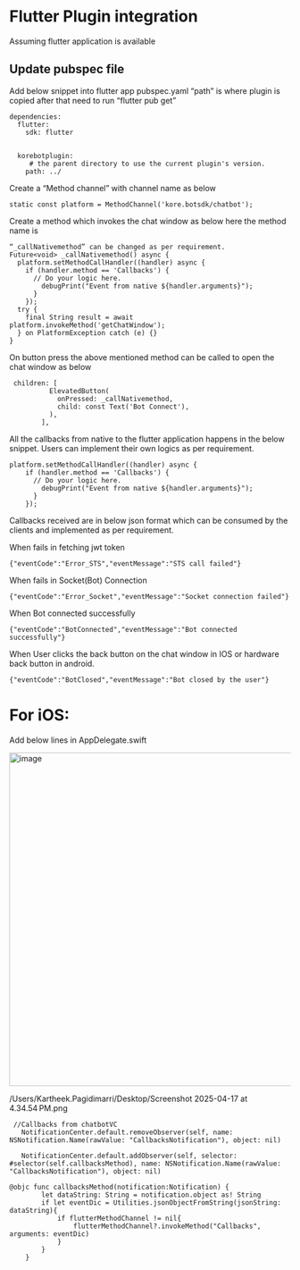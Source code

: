 # Flutter Plugin integration

Assuming flutter application is available

## Update pubspec file 

Add below snippet into flutter app pubspec.yaml “path” is where plugin is copied after that need to run “flutter pub get”
```
dependencies:
  flutter:
    sdk: flutter


  korebotplugin:
     # the parent directory to use the current plugin's version.
    path: ../ 
```
Create a “Method channel” with channel name as below
```
static const platform = MethodChannel('kore.botsdk/chatbot');
```
Create a method which invokes the chat window as below here the method name is
```
“_callNativemethod” can be changed as per requirement.
Future<void> _callNativemethod() async {
  platform.setMethodCallHandler((handler) async {
    if (handler.method == 'Callbacks') {
      // Do your logic here.
        debugPrint("Event from native ${handler.arguments}");
      }
    });
  try {
    final String result = await platform.invokeMethod('getChatWindow');
  } on PlatformException catch (e) {}
}

```
On button press the above mentioned method can be called to open the chat window as below
```
 children: [
          ElevatedButton(
            onPressed: _callNativemethod,
            child: const Text('Bot Connect'),
          ),
        ],
```

All the callbacks from native to the flutter application happens in the below snippet. Users can implement their own logics as per requirement.
```
platform.setMethodCallHandler((handler) async {
    if (handler.method == 'Callbacks') {
      // Do your logic here.
        debugPrint("Event from native ${handler.arguments}");
      }
    });

```
Callbacks received are in below json format which can be consumed by the clients and implemented as per requirement.

When fails in fetching jwt token
```
{"eventCode":"Error_STS","eventMessage":"STS call failed"}

```
When fails in Socket(Bot) Connection
```
{"eventCode":"Error_Socket","eventMessage":"Socket connection failed"}

```
When Bot connected successfully
```
{"eventCode":"BotConnected","eventMessage":"Bot connected successfully"}

```
When User clicks the back button on the chat window in IOS or hardware back button in android.
```
{"eventCode":"BotClosed","eventMessage":"Bot closed by the user"}
```
# For iOS:
Add below lines in AppDelegate.swift

<img width="597" alt="image" src="https://github.com/SudheerJa-Kore/KoreBotflutterplugin/assets/64408292/fb33b51c-1795-48af-933b-cae0bf0bbe69">

/Users/Kartheek.Pagidimarri/Desktop/Screenshot 2025-04-17 at 4.34.54 PM.png
``` 
 //Callbacks from chatbotVC
   NotificationCenter.default.removeObserver(self, name: NSNotification.Name(rawValue: "CallbacksNotification"), object: nil)
        
   NotificationCenter.default.addObserver(self, selector: #selector(self.callbacksMethod), name: NSNotification.Name(rawValue: "CallbacksNotification"), object: nil)
```
```
@objc func callbacksMethod(notification:Notification) {
        let dataString: String = notification.object as! String
        if let eventDic = Utilities.jsonObjectFromString(jsonString: dataString){
            if flutterMethodChannel != nil{
                flutterMethodChannel?.invokeMethod("Callbacks", arguments: eventDic)
            }
        }
    }
```
